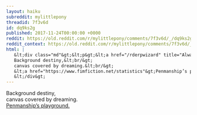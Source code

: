 ```yaml
---
layout: haiku
subreddit: mylittlepony
threadid: 7f3v6d
id: dq9ks2g
published: 2017-11-24T00:00:00 +0000
reddit: https://old.reddit.com/r/mylittlepony/comments/7f3v6d/_/dq9ks2g
reddit_context: https://old.reddit.com/r/mylittlepony/comments/7f3v6d/_/dq9ks2g?context=3
html: |
   &lt;div class="md"&gt;&lt;p&gt;&lt;a href="/rderpwizard" title="Always Relevant / Hardworking Mother of a / Cute little Muffin"&gt;&lt;/a&gt;
   Background destiny,&lt;br/&gt;
   canvas covered by dreaming.&lt;br/&gt;
   &lt;a href="https://www.fimfiction.net/statistics"&gt;Penmanship’s playground.&lt;/a&gt;&lt;/p&gt;
   &lt;/div&gt;
---
```


[](/rderpwizard "Always Relevant / Hardworking Mother of a / Cute little Muffin")
Background destiny,  
canvas covered by dreaming.  
[Penmanship’s playground.](https://www.fimfiction.net/statistics)